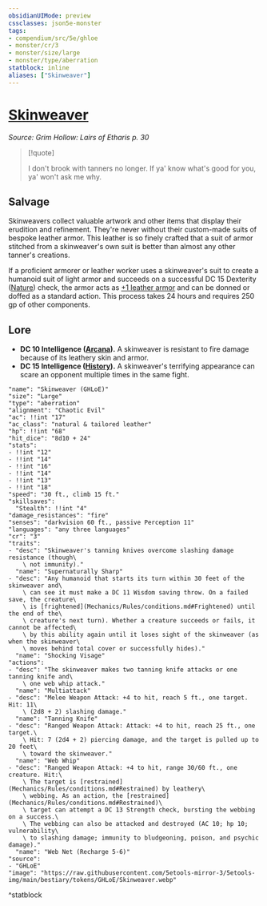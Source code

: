 ```yaml
---
obsidianUIMode: preview
cssclasses: json5e-monster
tags:
- compendium/src/5e/ghloe
- monster/cr/3
- monster/size/large
- monster/type/aberration
statblock: inline
aliases: ["Skinweaver"]
---
```

# [Skinweaver](Mechanics\bestiary\npc/skinweaver-ghloe.md)
*Source: Grim Hollow: Lairs of Etharis p. 30*  

> [!quote]  
> 
> I don't brook with tanners no longer. If ya' know what's good for you, ya' won't ask me why.

## Salvage

Skinweavers collect valuable artwork and other items that display their erudition and refinement. They're never without their custom-made suits of bespoke leather armor. This leather is so finely crafted that a suit of armor stitched from a skinweaver's own suit is better than almost any other tanner's creations.

If a proficient armorer or leather worker uses a skinweaver's suit to create a humanoid suit of light armor and succeeds on a successful DC 15 Dexterity ([Nature](Mechanics/Rules/skills.md#Nature)) check, the armor acts as [+1 leather armor](Mechanics/items/1-armor.md) and can be donned or doffed as a standard action. This process takes 24 hours and requires 250 gp of other components.

## Lore

- **DC 10 Intelligence ([Arcana](Mechanics/Rules/skills.md#Arcana)).** A skinweaver is resistant to fire damage because of its leathery skin and armor.  
- **DC 15 Intelligence ([History](Mechanics/Rules/skills.md#History)).** A skinweaver's terrifying appearance can scare an opponent multiple times in the same fight.  

```statblock
"name": "Skinweaver (GHLoE)"
"size": "Large"
"type": "aberration"
"alignment": "Chaotic Evil"
"ac": !!int "17"
"ac_class": "natural & tailored leather"
"hp": !!int "68"
"hit_dice": "8d10 + 24"
"stats":
- !!int "12"
- !!int "14"
- !!int "16"
- !!int "14"
- !!int "13"
- !!int "18"
"speed": "30 ft., climb 15 ft."
"skillsaves":
  "Stealth": !!int "4"
"damage_resistances": "fire"
"senses": "darkvision 60 ft., passive Perception 11"
"languages": "any three languages"
"cr": "3"
"traits":
- "desc": "Skinweaver's tanning knives overcome slashing damage resistance (though\
    \ not immunity)."
  "name": "Supernaturally Sharp"
- "desc": "Any humanoid that starts its turn within 30 feet of the skinweaver and\
    \ can see it must make a DC 11 Wisdom saving throw. On a failed save, the creature\
    \ is [frightened](Mechanics/Rules/conditions.md#Frightened) until the end of the\
    \ creature's next turn). Whether a creature succeeds or fails, it cannot be affected\
    \ by this ability again until it loses sight of the skinweaver (as when the skinweaver\
    \ moves behind total cover or successfully hides)."
  "name": "Shocking Visage"
"actions":
- "desc": "The skinweaver makes two tanning knife attacks or one tanning knife and\
    \ one web whip attack."
  "name": "Multiattack"
- "desc": "Melee Weapon Attack: +4 to hit, reach 5 ft., one target. Hit: 11\
    \ (2d8 + 2) slashing damage."
  "name": "Tanning Knife"
- "desc": "Ranged Weapon Attack: Attack: +4 to hit, reach 25 ft., one target.\
    \ Hit: 7 (2d4 + 2) piercing damage, and the target is pulled up to 20 feet\
    \ toward the skinweaver."
  "name": "Web Whip"
- "desc": "Ranged Weapon Attack: +4 to hit, range 30/60 ft., one creature. Hit:\
    \ The target is [restrained](Mechanics/Rules/conditions.md#Restrained) by leathery\
    \ webbing. As an action, the [restrained](Mechanics/Rules/conditions.md#Restrained)\
    \ target can attempt a DC 13 Strength check, bursting the webbing on a success.\
    \ The webbing can also be attacked and destroyed (AC 10; hp 10; vulnerability\
    \ to slashing damage; immunity to bludgeoning, poison, and psychic damage)."
  "name": "Web Net (Recharge 5-6)"
"source":
- "GHLoE"
"image": "https://raw.githubusercontent.com/5etools-mirror-3/5etools-img/main/bestiary/tokens/GHLoE/Skinweaver.webp"
```
^statblock